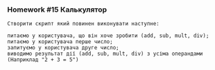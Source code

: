 ### Homework #15 Калькулятор
    Створити скрипт який повинен виконувати наступне:

    питаємо у користувача, що він хоче зробити (add, sub, mult, div);
    питаємо у користувача перше число;
    запитуємо у користувача друге число;
    виводимо результат дії (add, sub, mult, div) з усіма операндами (Наприклад "2 + 3 = 5")